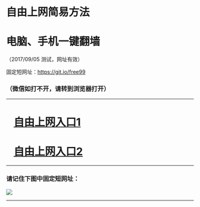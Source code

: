 ﻿# 自由上网简易方法

# 电脑、手机一键翻墙

（2017/09/05 测试，网址有效）

固定短网址：https://git.io/free99

### （微信如打不开，请转到浏览器打开）


***





# &nbsp;&nbsp; <a href="http://ft227339474.fwq-tz1001.xyz/fwqtz01.html?t=090500123902 " target="_blank">自由上网入口1</a>
# &nbsp;&nbsp; <a href="http://ft28201115.fwq-tz1002.xyz/fwqtz02.html?t=09050012788 " target="_blank">自由上网入口2</a>
***

### 请记住下图中固定短网址：

<img src="https://s3-us-west-2.amazonaws.com/fwq-1001/yjfq-20170905okok.png" /> 


***

